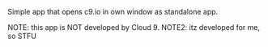 Simple app that opens c9.io in own window as standalone app.

NOTE: this app is NOT developed by Cloud 9.
NOTE2: itz developed for me, so STFU
